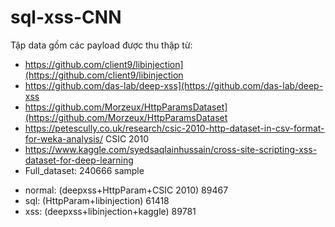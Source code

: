 # sql-xss-CNN
Tập data gồm các payload được thu thập từ:
- https://github.com/client9/libinjection](https://github.com/client9/libinjection
- https://github.com/das-lab/deep-xss](https://github.com/das-lab/deep-xss
- https://github.com/Morzeux/HttpParamsDataset](https://github.com/Morzeux/HttpParamsDataset
- https://petescully.co.uk/research/csic-2010-http-dataset-in-csv-format-for-weka-analysis/ CSIC 2010
- https://www.kaggle.com/syedsaqlainhussain/cross-site-scripting-xss-dataset-for-deep-learning
- Full_dataset: 240666 sample
+ normal: (deepxss+HttpParam+CSIC 2010) 89467
+ sql: (HttpParam+libinjection) 61418
+ xss: (deepxss+libinjection+kaggle) 89781
